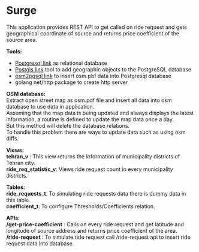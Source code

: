# Surge

This application provides REST API to get called on ride request and gets geographical coordinate of source and returns price coefficient of the source area.

**Tools:**<br>
* [Postgresql link](https://www.postgresql.org/) as relational database
* [Postgis link](https://postgis.net/) tool to add geographic objects to the PostgreSQL database
* [osm2pgsql link](https://osm2pgsql.org/) to insert osm.pbf data into Postgresql database
* golang net/http package to create http server

**OSM database:**<br>
Extract open street map as osm.pdf file and insert all data into osm database to use data in application.<br>
Assuming that the map data is being updated and always displays the latest information, a routine is defined to update the map data once a day. <br>
But this method will delete the database relations. <br>
To handle this problem there are ways to update data such as using osm diffs.

**Views:**<br>
**tehran_v** : This view returns the information of municipality districts of Tehran city.<br>
**ride_req_statistic_v**: Views ride request count in every municipality districts.

**Tables:**<br>
**ride_requests_t**: To simulating ride requests data there is dummy data in this table.<br>
**coefficient_t**: To configure Thresholds/Coefficients relation.

**APIs:**<br>
**/get-price-coefficient** : Calls on every ride request and get latitude and longitude of source address and returns price coefficient of the area. <br>
**/ride-request** : To simulate ride request call /ride-request api to insert ride request data into database.

